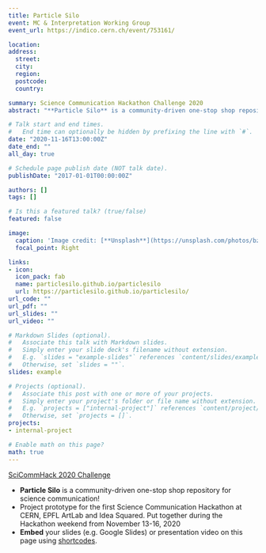 ```yaml
---
title: Particle Silo
event: MC & Interpretation Working Group
event_url: https://indico.cern.ch/event/753161/

location:
address:
  street:
  city:
  region:
  postcode:
  country:

summary: Science Communication Hackathon Challenge 2020
abstract: "**Particle Silo** is a community-driven one-stop shop repository for science communication!"

# Talk start and end times.
#   End time can optionally be hidden by prefixing the line with `#`.
date: "2020-11-16T13:00:00Z"
date_end: ""
all_day: true

# Schedule page publish date (NOT talk date).
publishDate: "2017-01-01T00:00:00Z"

authors: []
tags: []

# Is this a featured talk? (true/false)
featured: false

image:
  caption: 'Image credit: [**Unsplash**](https://unsplash.com/photos/bzdhc5b3Bxs)'
  focal_point: Right

links:
- icon:
  icon_pack: fab
  name: particlesilo.github.io/particlesilo
  url: https://particlesilo.github.io/particlesilo/
url_code: ""
url_pdf: ""
url_slides: ""
url_video: ""

# Markdown Slides (optional).
#   Associate this talk with Markdown slides.
#   Simply enter your slide deck's filename without extension.
#   E.g. `slides = "example-slides"` references `content/slides/example-slides.md`.
#   Otherwise, set `slides = ""`.
slides: example

# Projects (optional).
#   Associate this post with one or more of your projects.
#   Simply enter your project's folder or file name without extension.
#   E.g. `projects = ["internal-project"]` references `content/project/deep-learning/index.md`.
#   Otherwise, set `projects = []`.
projects:
- internal-project

# Enable math on this page?
math: true
---
```


[SciCommHack 2020 Challenge](https://www.scicommhack.com/)

- **Particle Silo** is a community-driven one-stop shop repository for science communication!
- Project prototype for the first Science Communication Hackathon at CERN, EPFL ArtLab and Idea Squared. Put together during the Hackathon weekend from November 13-16, 2020
- **Embed** your slides (e.g. Google Slides) or presentation video on this page using [shortcodes](https://sourcethemes.com/academic/docs/writing-markdown-latex/).
